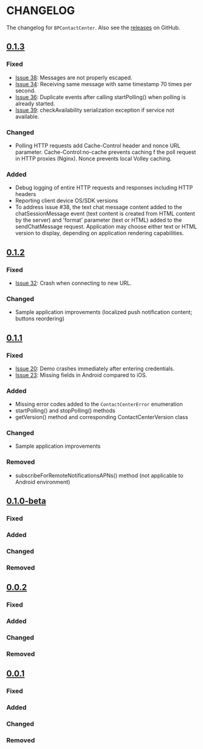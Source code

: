 # CHANGELOG

The changelog for `BPContactCenter`. Also see the [releases](https://github.com/ServicePattern/MobileAPI_Android/releases) on GitHub.

## [0.1.3](https://github.com/ServicePattern/MobileAPI_Android/releases/tag/0.1.3)

### Fixed
- [Issue 38](https://github.com/ServicePattern/MobileAPI_Android/issues/38): Messages are not properly escaped.
- [Issue 34](https://github.com/ServicePattern/MobileAPI_Android/issues/34): Receiving same message with same timestamp 70 times per second.
- [Issue 36](https://github.com/ServicePattern/MobileAPI_Android/issues/36): Duplicate events after calling startPolling() when polling is already started.
- [Issue 39](https://github.com/ServicePattern/MobileAPI_Android/issues/39): checkAvailability serialization exception if service not available.

### Changed
 - Polling HTTP requests add Cache-Control header and nonce URL parameter. Cache-Control:no-cache prevents caching f the poll request in HTTP proxies (Nginx). Nonce prevents local Volley caching.

### Added
 - Debug logging of entire HTTP requests and responses including HTTP headers
 - Reporting client device OS/SDK versions
 - To address issue #38, the text chat message content added to the chatSessionMessage event (text content is created from HTML content by the server) and 'format' parameter (text or HTML) added to the sendChatMessage request. Application may choose either text or HTML version to display, depending on application rendering capabilities.

## [0.1.2](https://github.com/ServicePattern/MobileAPI_Android/releases/tag/0.1.2)

### Fixed
- [Issue 32](https://github.com/ServicePattern/MobileAPI_Android/issues/32): Crash when connecting to new URL.

### Changed
 - Sample application improvements (localized push notification content; buttons reordering)

## [0.1.1](https://github.com/ServicePattern/MobileAPI_Android/releases/tag/0.1.1)

### Fixed
- [Issue 20](https://github.com/ServicePattern/MobileAPI_Android/issues/20): Demo crashes immediately after entering credentials.
- [Issue 23](https://github.com/ServicePattern/MobileAPI_Android/issues/23): Missing fields in Android compared to iOS.

### Added
 - Missing error codes added to the `ContactCenterError` enumeration
 - startPolling() and stopPolling() methods
 - getVersion() method and corresponding ContactCenterVersion class
 
### Changed
 - Sample application improvements

### Removed
 - subscribeForRemoteNotificationsAPNs() method (not applicable to Android environment)


## [0.1.0-beta](https://github.com/ServicePattern/MobileAPI_Android/releases/tag/0.1.0-beta)

### Fixed

### Added

### Changed

### Removed


## [0.0.2](https://github.com/ServicePattern/MobileAPI_Android/releases/tag/0.0.2)

### Fixed

### Added

### Changed

### Removed


## [0.0.1](https://github.com/ServicePattern/MobileAPI_Android/releases/tag/0.0.1)

### Fixed

### Added

### Changed

### Removed

